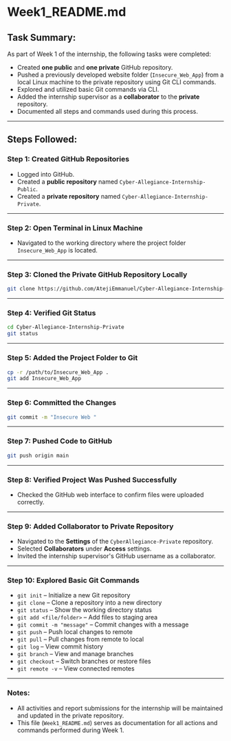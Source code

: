 
# Week1_README.md

## Task Summary:
As part of Week 1 of the internship, the following tasks were completed:

- Created **one public** and **one private** GitHub repository.
- Pushed a previously developed website folder (`Insecure_Web_App`) from a local Linux machine to the private repository using Git CLI commands.
- Explored and utilized basic Git commands via CLI.
- Added the internship supervisor as a **collaborator** to the **private** repository.
- Documented all steps and commands used during this process.

---

## Steps Followed:

### Step 1: Created GitHub Repositories

- Logged into GitHub.
- Created a **public repository** named `Cyber-Allegiance-Internship-Public`.
- Created a **private repository** named `Cyber-Allegiance-Internship-Private`.

---

### Step 2: Open Terminal in Linux Machine

- Navigated to the working directory where the project folder `Insecure_Web_App` is located.

---

### Step 3: Cloned the Private GitHub Repository Locally

```bash
git clone https://github.com/AtejiEmmanuel/Cyber-Allegiance-Internship-Private.git
```

---

### Step 4: Verified Git Status

```bash
cd Cyber-Allegiance-Internship-Private
git status
```

---

### Step 5: Added the Project Folder to Git

```bash
cp -r /path/to/Insecure_Web_App .
git add Insecure_Web_App
```

---

### Step 6: Committed the Changes

```bash
git commit -m "Insecure Web "
```

---

### Step 7: Pushed Code to GitHub

```bash
git push origin main
```

---

### Step 8: Verified Project Was Pushed Successfully

- Checked the GitHub web interface to confirm files were uploaded correctly.

---

### Step 9: Added Collaborator to Private Repository

- Navigated to the **Settings** of the `CyberAllegiance-Private` repository.
- Selected **Collaborators** under **Access** settings.
- Invited the internship supervisor's GitHub username as a collaborator.

---

### Step 10: Explored Basic Git Commands

- `git init` – Initialize a new Git repository
- `git clone` – Clone a repository into a new directory
- `git status` – Show the working directory status
- `git add <file/folder>` – Add files to staging area
- `git commit -m "message"` – Commit changes with a message
- `git push` – Push local changes to remote
- `git pull` – Pull changes from remote to local
- `git log` – View commit history
- `git branch` – View and manage branches
- `git checkout` – Switch branches or restore files
- `git remote -v` – View connected remotes

---

### Notes:

- All activities and report submissions for the internship will be maintained and updated in the private repository.
- This file (`Week1_README.md`) serves as documentation for all actions and commands performed during Week 1.

